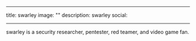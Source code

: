 
---
title: swarley
image: ""
description: swarley
social:

---

swarley is a security researcher, pentester, red teamer, and video game fan.
